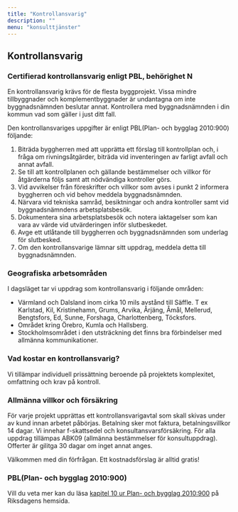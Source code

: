 ```yaml
---
title: "Kontrollansvarig"
description: ""
menu: "konsulttjänster"
---
```


## Kontrollansvarig

### Certifierad kontrollansvarig enligt PBL, behörighet N

En kontrollansvarig krävs för de flesta byggprojekt. Vissa mindre tillbyggnader och komplementbyggnader är undantagna om inte byggnadsnämnden beslutar annat. Kontrollera med byggnadsnämnden i din kommun vad som gäller i just ditt fall.

Den kontrollansvariges uppgifter är enligt PBL(Plan- och bygglag 2010:900) följande:

1. Biträda byggherren med att upprätta ett förslag till kontrollplan och, i fråga om rivningsåtgärder, biträda vid inventeringen av farligt avfall och annat avfall.
2. Se till att kontrollplanen och gällande bestämmelser och villkor för åtgärderna följs samt att nödvändiga kontroller görs.
3. Vid avvikelser från föreskrifter och villkor som avses i punkt 2 informera byggherren och vid behov meddela byggnadsnämnden.
4. Närvara vid tekniska samråd, besiktningar och andra kontroller samt vid byggnadsnämndens arbetsplatsbesök.
5. Dokumentera sina arbetsplatsbesök och notera iaktagelser som kan vara av värde vid utvärderingen inför slutbeskedet.
6. Avge ett utlåtande till byggherren och byggnadsnämnden som underlag för slutbesked.
7. Om den kontrollansvarige lämnar sitt uppdrag, meddela detta till byggnadsnämnden.

### Geografiska arbetsområden

I dagsläget tar vi uppdrag som kontrollansvarig i följande områden:

* Värmland och Dalsland inom cirka 10 mils avstånd till Säffle. T ex Karlstad, Kil, Kristinehamn, Grums, Arvika, Årjäng, Åmål, Mellerud, Bengtsfors, Ed, Sunne, Forshaga, Charlottenberg, Töcksfors.
* Området kring Örebro, Kumla och Hallsberg.
* Stockholmsområdet i den utsträckning det finns bra förbindelser med allmänna kommunikationer.

### Vad kostar en kontrollansvarig?

Vi tillämpar individuell prissättning beroende på projektets komplexitet, omfattning och krav på kontroll.

### Allmänna villkor och försäkring

För varje projekt upprättas ett kontrollansvarigavtal som skall skivas under av kund innan arbetet påbörjas. Betalning sker mot faktura, betalningsvillkor 14 dagar. Vi innehar f-skattsedel och konsultansvarsförsäkring. För alla uppdrag tillämpas ABK09 (allmänna bestämmelser för konsultuppdrag). Offerter är gilitga 30 dagar om inget annat anges.

Välkommen med din förfrågan. Ett kostnadsförslag är alltid gratis!

### PBL(Plan- och bygglag 2010:900)

Vill du veta mer kan du läsa [kapitel 10 ur Plan- och bygglag 2010:900](http://www.riksdagen.se/sv/Dokument-Lagar/Lagar/Svenskforfattningssamling/Plan--och-bygglag-2010900_sfs-2010-900/#K10) på Riksdagens hemsida.